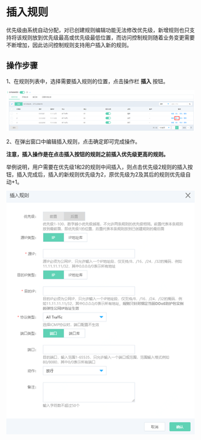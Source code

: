 # 插入规则

优先级由系统自动分配，对已创建规则编辑功能无法修改优先级，新增规则也只支持将该规则放到优先级最高或优先级最低位置，而访问控制规则随着业务变更需要不断增加，因此访问控制规则支持用户插入新的规则。

## 操作步骤

1、在规则列表中，选择需要插入规则的位置，点击操作栏 **插入** 按钮。

![image](../../../../../image/Anti-DDoS-Protection-Package/insertACL01.png)

2、在弹出窗口中编辑插入规则，点击确定即可完成操作。

**注意，插入操作是在点击插入按钮的规则之前插入优先级更高的规则。**

举例说明，用户需要在优先级1和2的规则中间插入，则点击优先级2规则的插入按钮，插入完成后，插入的新规则优先级为2，原优先级为2及其后的规则优先级自动+1。

![image](../../../../../image/Anti-DDoS-Protection-Package/insertACL02.png)
